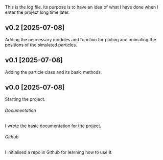 This is the log file. Its purpose is to have an idea of what I have done when I enter the project long time later.

## v0.2 [2025-07-08]
Adding the neccessary modules and function for ploting and animating the positions of the simulated particles.

## v0.1 [2025-07-08]
Adding the particle class and its basic methods.

## v0.0 [2025-07-08]
Starting the project.
###### Documentation
I wrote the basic documentation for the project.
###### Github
I initialised a repo in Github for learning how to use it.